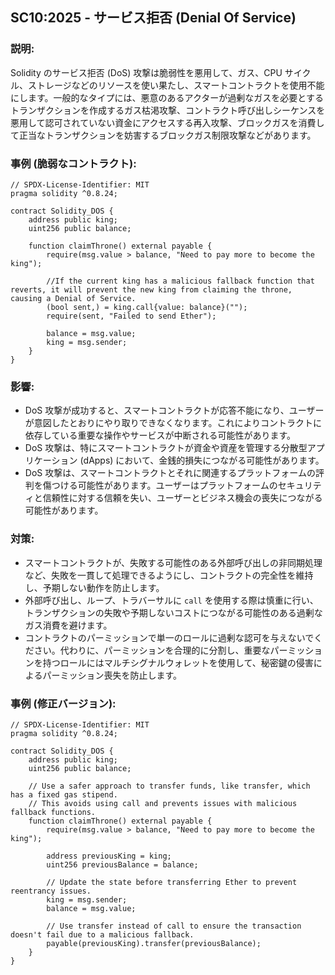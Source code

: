 ## SC10:2025 - サービス拒否 (Denial Of Service)

### 説明:
Solidity のサービス拒否 (DoS) 攻撃は脆弱性を悪用して、ガス、CPU サイクル、ストレージなどのリソースを使い果たし、スマートコントラクトを使用不能にします。一般的なタイプには、悪意のあるアクターが過剰なガスを必要とするトランザクションを作成するガス枯渇攻撃、コントラクト呼び出しシーケンスを悪用して認可されていない資金にアクセスする再入攻撃、ブロックガスを消費して正当なトランザクションを妨害するブロックガス制限攻撃などがあります。

### 事例 (脆弱なコントラクト):
```
// SPDX-License-Identifier: MIT
pragma solidity ^0.8.24;

contract Solidity_DOS {
    address public king;
    uint256 public balance;

    function claimThrone() external payable {
        require(msg.value > balance, "Need to pay more to become the king");

        //If the current king has a malicious fallback function that reverts, it will prevent the new king from claiming the throne, causing a Denial of Service.
        (bool sent,) = king.call{value: balance}("");
        require(sent, "Failed to send Ether");

        balance = msg.value;
        king = msg.sender;
    }
}
```
### 影響:
- DoS 攻撃が成功すると、スマートコントラクトが応答不能になり、ユーザーが意図したとおりにやり取りできなくなります。これによりコントラクトに依存している重要な操作やサービスが中断される可能性があります。
- DoS 攻撃は、特にスマートコントラクトが資金や資産を管理する分散型アプリケーション (dApps) において、金銭的損失につながる可能性があります。
- DoS 攻撃は、スマートコントラクトとそれに関連するプラットフォームの評判を傷つける可能性があります。ユーザーはプラットフォームのセキュリティと信頼性に対する信頼を失い、ユーザーとビジネス機会の喪失につながる可能性があります。

### 対策:
- スマートコントラクトが、失敗する可能性のある外部呼び出しの非同期処理など、失敗を一貫して処理できるようにし、コントラクトの完全性を維持し、予期しない動作を防止します。
- 外部呼び出し、ループ、トラバーサルに `call` を使用する際は慎重に行い、トランザクションの失敗や予期しないコストにつながる可能性のある過剰なガス消費を避けます。
- コントラクトのパーミッションで単一のロールに過剰な認可を与えないでください。代わりに、パーミッションを合理的に分割し、重要なパーミッションを持つロールにはマルチシグナルウォレットを使用して、秘密鍵の侵害によるパーミッション喪失を防止します。

### 事例 (修正バージョン):
```
// SPDX-License-Identifier: MIT
pragma solidity ^0.8.24;

contract Solidity_DOS {
    address public king;
    uint256 public balance;

    // Use a safer approach to transfer funds, like transfer, which has a fixed gas stipend.
    // This avoids using call and prevents issues with malicious fallback functions.
    function claimThrone() external payable {
        require(msg.value > balance, "Need to pay more to become the king");

        address previousKing = king;
        uint256 previousBalance = balance;

        // Update the state before transferring Ether to prevent reentrancy issues.
        king = msg.sender;
        balance = msg.value;

        // Use transfer instead of call to ensure the transaction doesn't fail due to a malicious fallback.
        payable(previousKing).transfer(previousBalance);
    }
}
```
